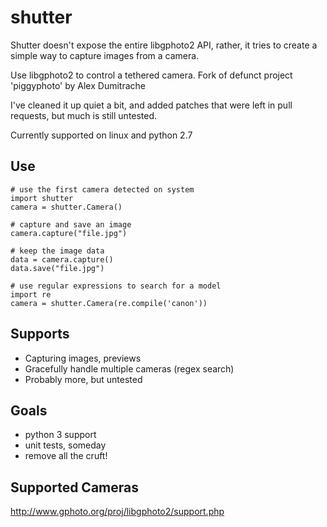 shutter
=======

Shutter doesn't expose the entire libgphoto2 API, rather, it tries to create a
simple way to capture images from a camera.

Use libgphoto2 to control a tethered camera.
Fork of defunct project 'piggyphoto' by Alex Dumitrache

I've cleaned it up quiet a bit, and added patches that were left in pull
requests, but much is still untested.

Currently supported on linux and python 2.7


Use
---

    # use the first camera detected on system
    import shutter
    camera = shutter.Camera()

    # capture and save an image
    camera.capture("file.jpg")

    # keep the image data
    data = camera.capture()
    data.save("file.jpg")

    # use regular expressions to search for a model
    import re
    camera = shutter.Camera(re.compile('canon'))


Supports
--------
- Capturing images, previews
- Gracefully handle multiple cameras (regex search)
- Probably more, but untested


Goals
-----
- python 3 support
- unit tests, someday
- remove all the cruft!


Supported Cameras
-----------------

http://www.gphoto.org/proj/libgphoto2/support.php
